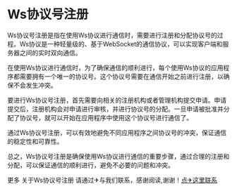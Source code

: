 # Ws协议号注册

Ws协议号注册是指在使用Ws协议进行通信时，需要进行注册和分配协议号的过程。Ws协议是一种轻量级的、基于WebSocket的通信协议，可以实现客户端和服务器之间的实时双向通信。

在使用Ws协议进行通信时，为了确保通信的顺利进行，每个使用Ws协议的应用程序都需要拥有一个唯一的协议号。这个协议号需要在通信开始之前进行注册，以确保不会发生冲突。

要进行Ws协议号注册，首先需要向相关的注册机构或者管理机构提交申请。申请提交后，注册机构会对申请进行审核，并进行协议号的分配。一旦申请被批准并分配了协议号，就可以开始在应用程序中使用这个协议号进行通信了。

通过Ws协议号注册，可以有效地避免不同应用程序之间协议号的冲突，保证通信的稳定性和可靠性。

总之，Ws协议号注册是确保使用Ws协议进行通信的重要步骤，通过合理的注册和分配，可以保证通信的顺利进行，避免不必要的问题和冲突。

更多 关于Ws协议号注册 请通过✈与我们联系，感谢阅读,谢谢！[点✈这里联系](https://t.me/jsksbsjsjp)